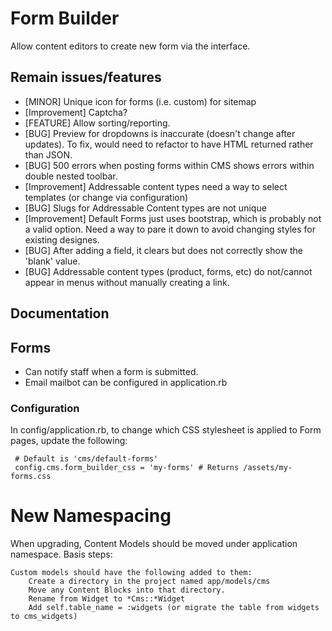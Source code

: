 # Form Builder

Allow content editors to create new form via the interface.

## Remain issues/features

* [MINOR] Unique icon for forms (i.e. custom) for sitemap
* [Improvement] Captcha?
* [FEATURE] Allow sorting/reporting.
* [BUG] Preview for dropdowns is inaccurate (doesn't change after updates). To fix, would need to refactor to have HTML returned rather than JSON.
* [BUG] 500 errors when posting forms within CMS shows errors within double nested toolbar.
* [Improvement] Addressable content types need a way to select templates (or change via configuration)
* [BUG] Slugs for Addressable Content types are not unique
* [Improvement] Default Forms just uses bootstrap, which is probably not a valid option. Need a way to pare it down to avoid changing styles for existing designes.
* [BUG] After adding a field, it clears but does not correctly show the 'blank' value.
* [BUG] Addressable content types (product, forms, etc) do not/cannot appear in menus without manually creating a link.

## Documentation

## Forms

* Can notify staff when a form is submitted.
* Email mailbot can be configured in application.rb

### Configuration

In config/application.rb, to change which CSS stylesheet is applied to Form pages, update the following:

```
 # Default is 'cms/default-forms'
 config.cms.form_builder_css = 'my-forms' # Returns /assets/my-forms.css
```

# New Namespacing

When upgrading, Content Models should be moved under application namespace. Basis steps:

    Custom models should have the following added to them:
        Create a directory in the project named app/models/cms
        Move any Content Blocks into that directory.
        Rename from Widget to *Cms::*Widget
        Add self.table_name = :widgets (or migrate the table from widgets to cms_widgets)

